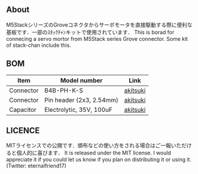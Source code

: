 ## About
M5StackシリーズのGroveコネクタからサーボモータを直接駆動する際に便利な基板です．一部のｽﾀｯｸﾁｬﾝキットで使用されています．
This is borad for connecing a servo mortor from M5Stack series Grove connector. Some kit of stack-chan include this.

## BOM
|  Item  |  Model number  |  Link  |
| ---- | ---- | ---- |
|  Connector  |  B4B-PH-K-S  | [akitsuki](https://akizukidenshi.com/catalog/g/gC-12804/)  |
|  Connector  |  Pin header (2x3, 2.54mm)  | [akitsuki](https://akizukidenshi.com/catalog/g/gC-16883/)  |
|  Capacitor  |  Electrolytic, 35V, 100uF  | [akitsuki](https://akizukidenshi.com/catalog/g/gP-02724/)  |

## LICENCE
MITライセンスでの公開です．頒布などの使い方をされる場合はご一報いただけると個人的に喜びます．
It is released under the MIT license. I would appreciate it if you could let us know if you plan on distributing it or using it.
(Twitter: eternalfriend17)